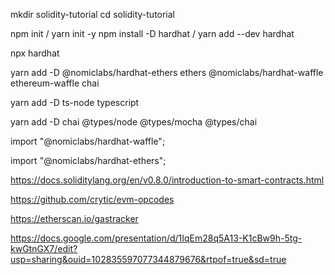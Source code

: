 mkdir solidity-tutorial
cd solidity-tutorial

npm init / yarn init -y
npm install -D hardhat / yarn add --dev hardhat

npx hardhat

yarn add -D @nomiclabs/hardhat-ethers ethers @nomiclabs/hardhat-waffle ethereum-waffle chai

yarn add -D ts-node typescript

yarn add -D chai @types/node @types/mocha @types/chai

import "@nomiclabs/hardhat-waffle";

import "@nomiclabs/hardhat-ethers";

https://docs.soliditylang.org/en/v0.8.0/introduction-to-smart-contracts.html

https://github.com/crytic/evm-opcodes

https://etherscan.io/gastracker

https://docs.google.com/presentation/d/1IqEm28q5A13-K1cBw9h-5tg-kwGtnGX7/edit?usp=sharing&ouid=102835597077344879676&rtpof=true&sd=true

